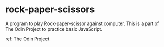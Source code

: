 # rock-paper-scissors

A program to play Rock-paper-scissor against computer. This is a part of The Odin Project to practice basic JavaScript.

ref: The Odin Project
